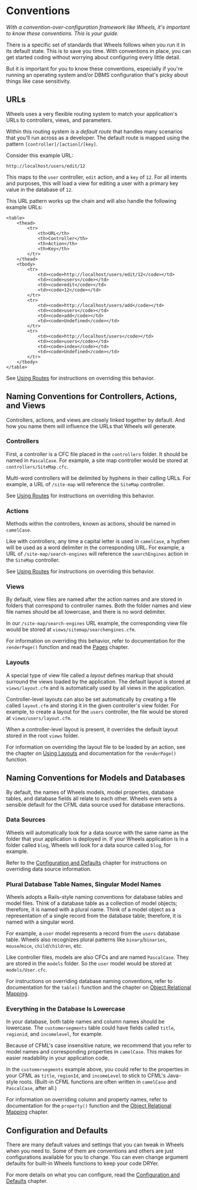 # Conventions

*With a convention-over-configuration framework like Wheels, it's important to know
these conventions. This is your guide.*

There is a specific set of standards that Wheels follows when you run it in its default state. This is
to save you time. With conventions in place, you can get started coding without worrying about
configuring every little detail.

But it is important for you to know these conventions, especially if you're running an operating system
and/or DBMS configuration that's picky about things like case sensitivity.

## URLs

Wheels uses a very flexible routing system to match your application's URLs to controllers, views, and
parameters.

Within this routing system is a _default route_ that handles many scenarios that you'll run across as a
developer. The default route is mapped using the pattern `[controller]/[action]/[key]`.

Consider this example URL:

	http://localhost/users/edit/12

This maps to the `user` controller, `edit` action, and a `key` of `12`. For all intents and purposes,
this will load a view for editing a user with a primary key value in the database of `12`.

This URL pattern works up the chain and will also handle the following example URLs:

	<table>
		<thead>
			<tr>
				<th>URL</th>
				<th>Controller</th>
				<th>Action</th>
				<th>Key</th>
			</tr>
		</thead>
		<tbody>
			<tr>
				<td><code>http://localhost/users/edit/12</code></td>
				<td><code>users</code></td>
				<td><code>edit</code></td>
				<td><code>12</code></td>
			</tr>
			<tr>
				<td><code>http://localhost/users/add</code></td>
				<td><code>users</code></td>
				<td><code>add</code></td>
				<td><code>Undefined</code></td>
			</tr>
			<tr>
				<td><code>http://localhost/users</code></td>
				<td><code>users</code></td>
				<td><code>index</code></td>
				<td><code>Undefined</code></td>
			</tr>
		</tbody>
	</table>

See [Using Routes][1] for instructions on overriding this behavior.

## Naming Conventions for Controllers, Actions, and Views

Controllers, actions, and views are closely linked together by default. And how you name them will
influence the URLs that Wheels will generate.

### Controllers

First, a controller is a CFC file placed in the `controllers` folder. It should be named in `PascalCase`.
For example, a site map controller would be stored at `controllers/SiteMap.cfc`.

Multi-word controllers will be delimited by hyphens in their calling URLs. For example, a URL of
`/site-map` will reference the `SiteMap` controller.

See [Using Routes][1] for instructions on overriding this behavior.

### Actions

Methods within the controllers, known as actions, should be named in `camelCase`.

Like with controllers, any time a capital letter is used in `camelCase`, a hyphen will be used as a word
delimiter in the corresponding URL. For example, a URL of `/site-map/search-engines` will reference the
`searchEngines` action in the `SiteMap` controller.

See [Using Routes][1] for instructions on overriding this behavior.

### Views

By default, view files are named after the action names and are stored in folders that correspond to
controller names. Both the folder names and view file names should be all lowercase, and there is no
word delimiter.

In our `/site-map/search-engines` URL example, the corresponding view file would be stored at
`views/sitemap/searchengines.cfm`.

For information on overriding this behavior, refer to documentation for the `renderPage()` function and
read the [Pages][2] chapter.

### Layouts

A special type of view file called a _layout_ defines markup that should surround the views loaded by
the application. The default layout is stored at `views/layout.cfm` and is automatically used by all
views in the application.

Controller-level layouts can also be set automatically by creating a file called `layout.cfm` and
storing it in the given controller's view folder. For example, to create a layout for the `users`
controller, the file would be stored at `views/users/layout.cfm`.

When a controller-level layout is present, it overrides the default layout stored in the root `views`
folder.

For information on overriding the layout file to be loaded by an action, see the chapter on
[Using Layouts][3] and documentation for the `renderPage()` function.

## Naming Conventions for Models and Databases

By default, the names of Wheels models, model properties, database tables, and database fields all
relate to each other. Wheels even sets a sensible default for the CFML data source used for database
interactions.

### Data Sources

Wheels will automatically look for a data source with the same name as the folder that your application
is deployed in. If your Wheels application is in a folder called `blog`, Wheels will look for a data
source called `blog`, for example.

Refer to the [Configuration and Defaults][4] chapter for instructions on overriding data source
information.

### Plural Database Table Names, Singular Model Names

Wheels adopts a Rails-style naming conventions for database tables and model files. Think of a database
table as a collection of model objects; therefore, it is named with a plural name. Think of a model
object as a representation of a single record from the database table; therefore, it is named with a
singular word.

For example, a `user` model represents a record from the `users` database table. Wheels also recognizes
plural patterns like `binary`/`binaries`, `mouse`/`mice`, `child`/`children`, etc.

Like controller files, models are also CFCs and are named `PascalCase`. They are stored in the `models`
folder. So the `user` model would be stored at `models/User.cfc`.

For instructions on overriding database naming conventions, refer to documentation for the `table()`
function and the chapter on [Object Relational Mapping][5].

### Everything in the Database Is Lowercase

In your database, both table names and column names should be lowercase. The `customersegments` table
could have fields called `title`, `regionid`, and `incomelevel`, for example.

Because of CFML's case insensitive nature, we recommend that you refer to model names and corresponding
properties in `camelCase`. This makes for easier readability in your application code.

In the `customersegments` example above, you could refer to the properties in your CFML as `title`,
`regionId`, and `incomeLevel` to stick to CFML's Java-style roots. (Built-in CFML functions are often
written in `camelCase` and `PascalCase`, after all.)

For information on overriding column and property names, refer to documentation for the `property()`
function and the [Object Relational Mapping][5] chapter.

## Configuration and Defaults

There are many default values and settings that you can tweak in Wheels when you need to. Some of them
are conventions and others are just configurations available for you to change. You can even change
argument defaults for built-in Wheels functions to keep your code DRYer.

For more details on what you can configure, read the [Configuration and Defaults][4] chapter.

[1]: Using%20Routes.md
[2]: Pages.md
[3]: Using%20Layouts.md
[4]: Configuration%20and%20Defaults.md
[5]: Object%20Relational%20Mapping.md